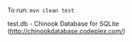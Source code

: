 To run: `mvn clean test`

test.db - Chinook Database for SQLite (http://chinookdatabase.codeplex.com/)
